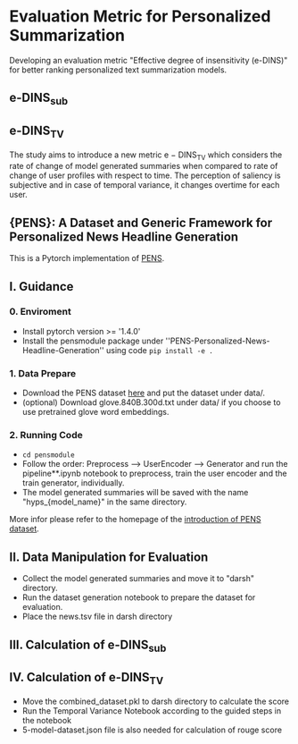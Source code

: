 # Evaluation Metric for Personalized Summarization
Developing an evaluation metric "Effective degree of insensitivity (e-DINS)" for better ranking personalized text summarization models.
## e-DINS<sub>sub</sub>
## e-DINS<sub>TV</sub>
The study aims to introduce a new metric e − DINS<sub>TV</sub> which considers the rate of change of model generated summaries when compared to rate of change of user profiles with respect to time. The perception of saliency is subjective and in case of temporal variance, it changes overtime for each user.
## {PENS}: A Dataset and Generic Framework for Personalized News Headline Generation
This is a Pytorch implementation of [PENS](https://www.microsoft.com/en-us/research/uploads/prod/2021/06/ACL2021_PENS_Camera_Ready_1862_Paper.pdf). 

## I. Guidance

### 0. Enviroment
- Install pytorch version >= '1.4.0'
- Install the pensmodule package under ''PENS-Personalized-News-Headline-Generation'' using code ``` pip install -e . ```

### 1. Data Prepare
- Download the PENS dataset [here](https://msnews.github.io/pens.html) and put the dataset under data/.
- (optional) Download glove.840B.300d.txt under data/ if you choose to use pretrained glove word embeddings.

### 2. Running Code
- ```cd pensmodule ```
- Follow the order: Preprocess --> UserEncoder --> Generator and run the pipeline**.ipynb notebook to preprocess, train the user encoder and the train generator, individually.
- The model generated summaries will be saved with the name "hyps_{model_name}" in the same directory.

More infor please refer to the homepage of the [introduction of PENS dataset](https://msnews.github.io/pens.html).


## II. Data Manipulation for Evaluation
- Collect the model generated summaries and move it to "darsh" directory.
- Run the dataset generation notebook to prepare the dataset for evaluation.
- Place the news.tsv file in darsh directory

## III. Calculation of e-DINS<sub>sub</sub>

## IV. Calculation of e-DINS<sub>TV</sub>
- Move the combined_dataset.pkl to darsh directory to calculate the score
- Run the Temporal Variance Notebook according to the guided steps in the notebook
- 5-model-dataset.json file is also needed for calculation of rouge score
